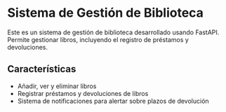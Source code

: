 # Sistema de Gestión de Biblioteca

Este es un sistema de gestión de biblioteca desarrollado usando FastAPI. Permite gestionar libros, incluyendo el registro de préstamos y devoluciones.

## Características

- Añadir, ver y eliminar libros
- Registrar préstamos y devoluciones de libros
- Sistema de notificaciones para alertar sobre plazos de devolución


